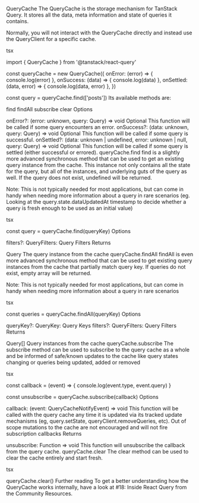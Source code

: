 QueryCache
The QueryCache is the storage mechanism for TanStack Query. It stores all the data, meta information and state of queries it contains.

Normally, you will not interact with the QueryCache directly and instead use the QueryClient for a specific cache.

tsx

import { QueryCache } from '@tanstack/react-query'

const queryCache = new QueryCache({
  onError: (error) => {
    console.log(error)
  },
  onSuccess: (data) => {
    console.log(data)
  },
  onSettled: (data, error) => {
    console.log(data, error)
  },
})

const query = queryCache.find(['posts'])
Its available methods are:

find
findAll
subscribe
clear
Options

onError?: (error: unknown, query: Query) => void
Optional
This function will be called if some query encounters an error.
onSuccess?: (data: unknown, query: Query) => void
Optional
This function will be called if some query is successful.
onSettled?: (data: unknown | undefined, error: unknown | null, query: Query) => void
Optional
This function will be called if some query is settled (either successful or errored).
queryCache.find
find is a slightly more advanced synchronous method that can be used to get an existing query instance from the cache. This instance not only contains all the state for the query, but all of the instances, and underlying guts of the query as well. If the query does not exist, undefined will be returned.

Note: This is not typically needed for most applications, but can come in handy when needing more information about a query in rare scenarios (eg. Looking at the query.state.dataUpdatedAt timestamp to decide whether a query is fresh enough to be used as an initial value)

tsx

const query = queryCache.find(queryKey)
Options

filters?: QueryFilters: Query Filters
Returns

Query
The query instance from the cache
queryCache.findAll
findAll is even more advanced synchronous method that can be used to get existing query instances from the cache that partially match query key. If queries do not exist, empty array will be returned.

Note: This is not typically needed for most applications, but can come in handy when needing more information about a query in rare scenarios

tsx

const queries = queryCache.findAll(queryKey)
Options

queryKey?: QueryKey: Query Keys
filters?: QueryFilters: Query Filters
Returns

Query[]
Query instances from the cache
queryCache.subscribe
The subscribe method can be used to subscribe to the query cache as a whole and be informed of safe/known updates to the cache like query states changing or queries being updated, added or removed

tsx

const callback = (event) => {
  console.log(event.type, event.query)
}

const unsubscribe = queryCache.subscribe(callback)
Options

callback: (event: QueryCacheNotifyEvent) => void
This function will be called with the query cache any time it is updated via its tracked update mechanisms (eg, query.setState, queryClient.removeQueries, etc). Out of scope mutations to the cache are not encouraged and will not fire subscription callbacks
Returns

unsubscribe: Function => void
This function will unsubscribe the callback from the query cache.
queryCache.clear
The clear method can be used to clear the cache entirely and start fresh.

tsx

queryCache.clear()
Further reading
To get a better understanding how the QueryCache works internally, have a look at #18: Inside React Query from the Community Resources.

